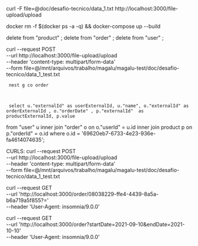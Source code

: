 curl -F file=@doc/desafio-tecnico/data_1.txt http://localhost:3000/file-upload/upload

docker rm -f $(docker ps -a -q) && docker-compose up --build



delete from "product" ;
delete from "order" ;
delete from "user" ; 



curl --request POST \
  --url http://localhost:3000/file-upload/upload \
  --header 'content-type: multipart/form-data' \
  --form file=@/mnt/arquivos/trabalho/magalu/magalu-test/doc/desafio-tecnico/data_1_test.txt


     nest g co order



     select u."externalId" as userExternalId, u."name", o."externalId" as orderExternalId , o."orderDate" , p."externalId"  as productExternalId, p.value 
from "user" u
inner join "order" o on o."userId"  = u.id 
inner join product p on p."orderId"  = o.id
where o.id = '69620eb7-6733-4e23-936e-fa4614074635'; 






CURLS:
curl --request POST \
  --url http://localhost:3000/file-upload/upload \
  --header 'content-type: multipart/form-data' \
  --form file=@/mnt/arquivos/trabalho/magalu/magalu-test/doc/desafio-tecnico/data_1_test.txt

  curl --request GET \
  --url 'http://localhost:3000/order/08038229-ffe4-4439-8a5a-b6a719a5f855?=' \
  --header 'User-Agent: insomnia/9.0.0'

curl --request GET \
  --url 'http://localhost:3000/order?startDate=2021-09-10&endDate=2021-10-10' \
  --header 'User-Agent: insomnia/9.0.0'